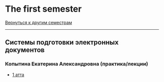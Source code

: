 # The first semester
[Вернуться к другим семестрам](README.md)

***

## Системы подготовки электронных документов
### Копытина Екатерина Александровна (практика/лекции)
+ [1 атта]()

